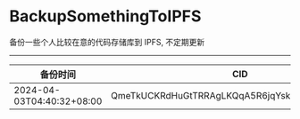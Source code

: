 # BackupSomethingToIPFS
备份一些个人比较在意的代码存储库到 IPFS, 不定期更新

---

| 备份时间                  | CID                                            |
| ------------------------- | ---------------------------------------------- |
| 2024-04-03T04:40:32+08:00 | QmeTkUCKRdHuGtTRRAgLKQqA5R6jqYsk6B54YSk543bqsB |
